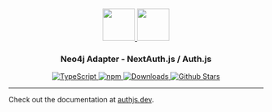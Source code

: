 <p align="center">
  <br/>
  <a href="https://authjs.dev" target="_blank">
    <img height="64px" src="https://authjs.dev/img/logo/logo-sm.png" />
  </a>
  <a href="https://neo4j.com" target="_blank">
    <img height="64px" src="https://authjs.dev/img/adapters/neo4j.svg"/>
  </a>
  <h3 align="center"><b>Neo4j Adapter</b> - NextAuth.js / Auth.js</a></h3>
  <p align="center" style="align: center;">
    <a href="https://npm.im/@next-auth/neo4j-adapter">
      <img src="https://img.shields.io/badge/TypeScript-blue?style=flat-square" alt="TypeScript" />
    </a>
    <a href="https://npm.im/@next-auth/neo4j-adapter">
      <img alt="npm" src="https://img.shields.io/npm/v/@next-auth/neo4j-adapter?color=green&label=@next-auth/neo4j-adapter&style=flat-square">
    </a>
    <a href="https://www.npmtrends.com/@next-auth/neo4j-adapter">
      <img src="https://img.shields.io/npm/dm/@next-auth/neo4j-adapter?label=%20downloads&style=flat-square" alt="Downloads" />
    </a>
    <a href="https://github.com/nextauthjs/next-auth/stargazers">
      <img src="https://img.shields.io/github/stars/nextauthjs/next-auth?style=flat-square" alt="Github Stars" />
    </a>
  </p>
</p>

---

Check out the documentation at [authjs.dev](https://authjs.dev/reference/adapter/neo4j).
